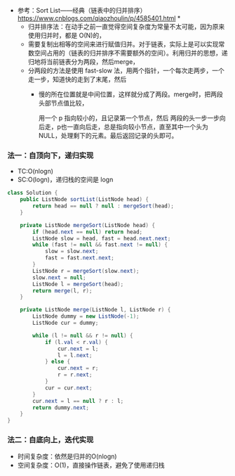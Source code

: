 * 参考：Sort List——经典（链表中的归并排序） https://www.cnblogs.com/qiaozhoulin/p/4585401.html
     * 
     * 归并排序法：在动手之前一直觉得空间复杂度为常量不太可能，因为原来使用归并时，都是 O(N)的，
     * 需要复制出相等的空间来进行赋值归并。对于链表，实际上是可以实现常数空间占用的（链表的归并排序不需要额外的空间）。利用归并的思想，递归地将当前链表分为两段，然后merge，
   * 分两段的方法是使用 fast-slow 法，用两个指针，一个每次走两步，一个走一步，知道快的走到了末尾，然后
     * 慢的所在位置就是中间位置，这样就分成了两段。merge时，把两段头部节点值比较，

        用一个 p 指向较小的，且记录第一个节点，然后 两段的头一步一步向后走，p也一直向后走，总是指向较小节点，直至其中一个头为NULL，处理剩下的元素。最后返回记录的头即可。



### 法一：自顶向下，递归实现     
- TC:O(nlogn)
- SC:O(logn)，递归栈的空间是 logn
```java
class Solution {
    public ListNode sortList(ListNode head) {
        return head == null ? null : mergeSort(head);
    }

    private ListNode mergeSort(ListNode head) {
        if (head.next == null) return head;
        ListNode slow = head, fast = head.next.next;
        while (fast != null && fast.next != null) {
            slow = slow.next;
            fast = fast.next.next;
        }
        ListNode r = mergeSort(slow.next);
        slow.next = null;
        ListNode l = mergeSort(head);
        return merge(l, r);
    }

    private ListNode merge(ListNode l, ListNode r) {
        ListNode dummy = new ListNode(-1);
        ListNode cur = dummy;

        while (l != null && r != null) {
            if (l.val < r.val) {
                cur.next = l;
                l = l.next;
            } else {
                cur.next = r;
                r = r.next;
            }
            cur = cur.next;
        }
        cur.next = l == null ? r : l;
        return dummy.next;
    }
}
```    


### 法二：自底向上，迭代实现
- 时间复杂度：依然是归并的O(nlogn)
- 空间复杂度：O(1)，直接操作链表，避免了使用递归栈   
    

                                    

